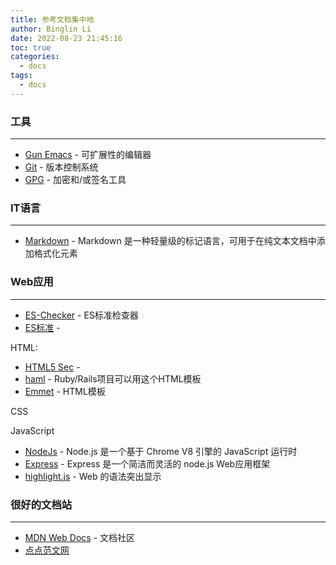```yaml
---
title: 参考文档集中地
author: Binglin Li
date: 2022-08-23 21:45:16
toc: true
categories:
  - docs
tags:
  - docs
---
```

### 工具
 ---
* [Gun Emacs](https://www.gnu.org/software/emacs/manual/html_node/emacs/index.html) - 可扩展性的编辑器
* [Git](https://git-scm.com/book/zh/v2) - 版本控制系统
* [GPG](https://gnupg.org/) -  加密和/或签名工具


### IT语言
 --- 
* [Markdown](https://markdown.com.cn/) - Markdown 是一种轻量级的标记语言，可用于在纯文本文档中添加格式化元素


### Web应用
 --- 

* [ES-Checker](http://ruanyf.github.io/es-checker/) - ES标准检查器 
* [ES标准](https://kangax.github.io/) -

HTML:

* [HTML5 Sec](https://html5sec.org/) -
* [haml](https://haml.info/) - Ruby/Rails项目可以用这个HTML模板
* [Emmet](https://emmet.io/) - HTML模板

CSS

JavaScript
* [NodeJs](http://nodejs.cn/) - Node.js 是一个基于 Chrome V8 引擎的 JavaScript 运行时
* [Express](http://expressjs.jser.us/) - Express 是一个简洁而灵活的 node.js Web应用框架
* [highlight.js](https://www.fenxianglu.cn/highlightjs/) - Web 的语法突出显示


### 很好的文档站
 --- 
 
* [MDN Web Docs](https://developer.mozilla.org/en-US/) - 文档社区
* [点点范文网](http://caibaojian.com/)
